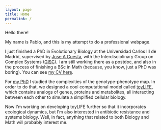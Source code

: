 ```yaml
---
layout: page
title: Home
permalink: /
---
```


Hello there!

My name is Pablo, and this is my attempt to do a professional webpage.

I just finished a PhD in Evolutionary Biology at the Universidad Carlos III de Madrid, supervised by [Jose A Cuesta](http://gisc.uc3m.es/~cuesta/), with the Interdisciplinary Group on Complex Systems ([GISC](http://gisc.es)). I am still working there as a postdoc, and also in the process of finishing a BSc in Math (because, you know, just a PhD was boring). You can see [my CV here](/CV_eng.pdf).

For [my PhD](papers/pablocatalan_phdthesis.pdf) I studied the complexities of the genotype-phenotype map. In order to do that, we designed a cool computational model called [toyLIFE](/toyLIFE), which contains analogs of genes, proteins and metabolites, all interacting between each other to simulate a simplified cellular biology.

Now I'm working on developing toyLIFE further so that it incorporates ecological dynamics, but I'm also interested in antibiotic resistance and systems biology. Well, in fact, anything that related to both Biology and Math will probably interest me.
